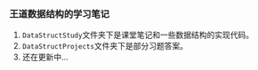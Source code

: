 ### 王道数据结构的学习笔记

1. `DataStructStudy`文件夹下是课堂笔记和一些数据结构的实现代码。
2. `DataStructProjects`文件夹下是部分习题答案。
3. 还在更新中...